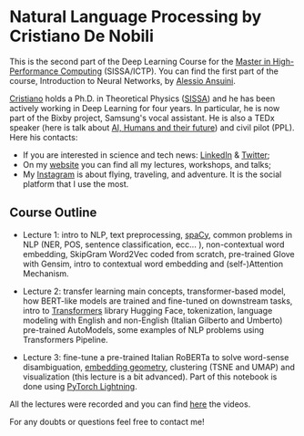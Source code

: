 # Natural Language Processing by Cristiano De Nobili

This is the second part of the Deep Learning Course for the [Master in High-Performance Computing](https://twitter.com/mhpc_sissa_ictp) (SISSA/ICTP). You can find the first part of the course, Introduction to Neural Networks, by [Alessio Ansuini](https://www.linkedin.com/in/alessioansuini/).

[Cristiano](https://denocris.com/) holds a Ph.D. in Theoretical Physics ([SISSA](https://twitter.com/Sissaschool)) and he has been actively working in Deep Learning for four years. In particular, he is now part of the Bixby project, Samsung's vocal assistant. He is also a TEDx speaker (here is talk about [AI, Humans and their future](https://youtu.be/8-hrmer9d_E)) and civil pilot (PPL). Here his contacts:

* If you are interested in science and tech news: [LinkedIn](https://www.linkedin.com/in/cristiano-de-nobili/) & [Twitter](https://twitter.com/denocris);
* On my [website](https://denocris.com/) you can find all my lectures, workshops, and talks;
* My [Instagram](https://www.instagram.com/denocris/?hl=it) is about flying, traveling, and adventure. It is the social platform that I use the most.


## Course Outline

* Lecture 1: intro to NLP, text preprocessing, [spaCy](https://spacy.io/), common problems in NLP (NER, POS, sentence classification, ecc... ), non-contextual word embedding, SkipGram Word2Vec coded from scratch, pre-trained Glove with Gensim, intro to contextual word embedding and (self-)Attention Mechanism.

* Lecture 2: transfer learning main concepts, transformer-based model, how BERT-like models are trained and fine-tuned on downstream tasks, intro to [Transformers](https://github.com/huggingface/transformers) library Hugging Face, tokenization, language modeling with English and non-English (Italian Gilberto and Umberto) pre-trained AutoModels, some examples of NLP problems using Transformers Pipeline.

* Lecture 3: fine-tune a pre-trained Italian RoBERTa to solve word-sense disambiguation, [embedding geometry](https://arxiv.org/abs/1906.02715), clustering (TSNE and UMAP) and visualization (this lecture is a bit advanced). Part of this notebook is done using [PyTorch Lightning](https://github.com/PyTorchLightning/pytorch-lightning).

All the lectures were recorded and you can find [here](https://drive.google.com/drive/folders/1rbtfRdvwn9kiMXFrB_4KiUEaoD1dAoMF?usp=sharing) the videos.

For any doubts or questions feel free to contact me!

